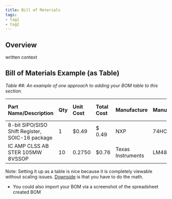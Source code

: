 ```yaml
---
title: Bill of Materials
tags:
- tag1
- tag2
---
```


## Overview
written context

## Bill of Materials Example (as Table)

*Table ##: An example of one approach to adding your BOM table to this section.*

| **Part Name/Description** | **Qty** | **Unit Cost** | **Total Cost** | **Manufacture** | **Manufacturer #** | **Vendor Link** |**Datasheet Link** | **Schematic Reference Designators** |
|:--------------------|:----|:---------------|:-----|:--------|:-----|:-----|:----|:-----|
8-bit SIPO/SISO Shift Register, SOIC-16 package | 1 | $0.49 | $ 0.49 | NXP | 74HC595D,112 | [DigiKey](https://www.digikey.com/en/products/detail/nexperia-usa-inc/74HC595D-112/763550) | [datasheet link](https://assets.nexperia.com/documents/data-sheet/74HC_HCT595.pdf) | U1 |
IC AMP CLSS AB STER 105MW 8VSSOP |10 | 0.2750 | $0.76 | Texas Instruments | LM4810MMX/NOPB | [DigiKey](https://www.digikey.com/en/products/detail/texas-instruments/LM4810MMX-NOPB/1871645) |[datasheet link](https://www.ti.com/lit/ds/symlink/lm4810.pdf?HQS=dis-dk-null-digikeymode-dsf-pf-null-wwe&ts=1761671103666&ref_url=https%253A%252F%252Fwww.ti.com%252Fgeneral%252Fdocs%252Fsuppproductinfo.tsp%253FdistId%253D10%2526gotoUrl%253Dhttps%253A%252F%252Fwww.ti.com%252Flit%252Fgpn%252Flm4810) | U1

Note: Setting it up as a table is nice because it is completely viewable without scaling issues. <ins>Downside</ins> is that you have to do the math.

* You could also import your BOM via a screenshot of the spreadsheet created BOM
